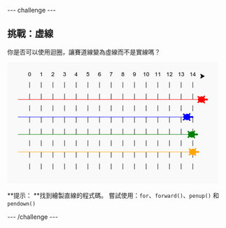 \--- challenge \---

## 挑戰：虛線

你是否可以使用迴圈，讓賽道線變為虛線而不是實線嗎？

![螢幕截圖](images/race-finished.png)

**提示： **找到繪製直線的程式碼。 嘗試使用：`for`、`forward()`、`penup()` 和 `pendown()`

\--- /challenge \---